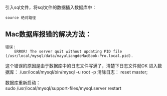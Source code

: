 引入sql文件，将sql文件的数据插入数据库中：

	source 绝对路径

## Mac数据库报错的解决方法：

	错误：
		ERROR! The server quit without updating PID file (/usr/local/mysql/data/mayuliangdeMacBook-Pro.local.pid).
		
这个错误的原因是由于数据库中的日志文件写满了，清楚下日志文件就OK
	进入数据库：
		/usr/local/mysql/bin/mysql -u root -p
	清除日志：
		reset master;

数据库重新启动：	
	sudo /usr/local/mysql/support-files/mysql.server restart


